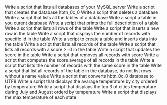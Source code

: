 Write a script that lists all databases of your MySQL server
Write a script that creates the database hbtn_0c_0
Write a script that deletes a database
Write a script that lists all the tables of a database
Write a script a table in you curent database
Write a script that prints the full description of a table
Write a script that lists all rows of the table
Write a script that inserts a new row in the table
Write a script that displays the number of records with specific id in the table
Write a script to create a table and inserts data into the table
Write a script that lists all records of the table
Write a script that lists all records with a score >=0 in the table
Write a script that updates the score in the table
Write a script that removes all records with score
Write a script that computes the score average of all records in the table
Write a script that lists the number of records with the same score in the table
Write a script that list all records of the table in the database, do not list rows without a name value
Write a script that converts hbtn_0c_0 database to UTF8
Write a script that displays the avarage temperature by city ordered by temperature
Write a script that displays the top 3 of cities temperature during July and August orderd by temperature
Write a script that displays the max temperature of each state

